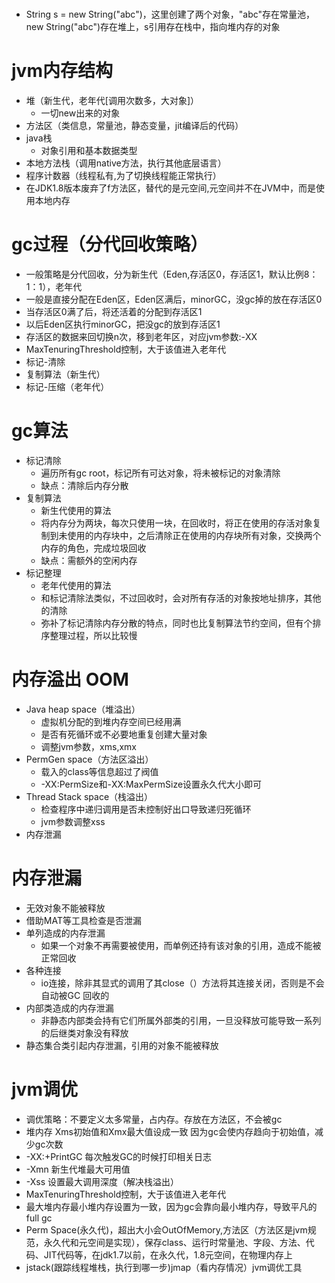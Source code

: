# 
+ String s = new String("abc")，这里创建了两个对象，"abc"存在常量池，new String("abc")存在堆上，s引用存在栈中，指向堆内存的对象

# jvm内存结构
+ 堆（新生代，老年代[调用次数多，大对象]）
  + 一切new出来的对象
+ 方法区（类信息，常量池，静态变量，jit编译后的代码）
+ java栈
  + 对象引用和基本数据类型
+ 本地方法栈（调用native方法，执行其他底层语言）
+ 程序计数器（线程私有,为了切换线程能正常执行）
+ 在JDK1.8版本废弃了f方法区，替代的是元空间,元空间并不在JVM中，而是使用本地内存


# gc过程（分代回收策略）
+ 一般策略是分代回收，分为新生代（Eden,存活区0，存活区1，默认比例8：1：1），老年代
+ 一般是直接分配在Eden区，Eden区满后，minorGC，没gc掉的放在存活区0
+ 当存活区0满了后，将还活着的分配到存活区1
+ 以后Eden区执行minorGC，把没gc的放到存活区1
+ 存活区的数据来回切换n次，移到老年区，对应jvm参数:-XX
+ MaxTenuringThreshold控制，大于该值进入老年代
+ 标记-清除
+ 复制算法（新生代）
+ 标记-压缩（老年代）

# gc算法
+ 标记清除
  + 遍历所有gc root，标记所有可达对象，将未被标记的对象清除
  + 缺点：清除后内存分散
+ 复制算法
  + 新生代使用的算法
  + 将内存分为两块，每次只使用一块，在回收时，将正在使用的存活对象复制到未使用的内存块中，之后清除正在使用的内存块所有对象，交换两个内存的角色，完成垃圾回收
  + 缺点：需额外的空闲内存
+ 标记整理
  + 老年代使用的算法
  + 和标记清除法类似，不过回收时，会对所有存活的对象按地址排序，其他的清除
  + 弥补了标记清除内存分散的特点，同时也比复制算法节约空间，但有个排序整理过程，所以比较慢

# 内存溢出 OOM
+ Java heap space（堆溢出）
  + 虚拟机分配的到堆内存空间已经用满
  + 是否有死循环或不必要地重复创建大量对象
  + 调整jvm参数，xms,xmx
+ PermGen space（方法区溢出）
  + 载入的class等信息超过了阀值
  + -XX:PermSize和-XX:MaxPermSize设置永久代大小即可
+ Thread Stack space（栈溢出）
  + 检查程序中递归调用是否未控制好出口导致递归死循环
  + jvm参数调整xss
+ 内存泄漏
  
# 内存泄漏
+ 无效对象不能被释放
+ 借助MAT等工具检查是否泄漏
+ 单列造成的内存泄漏
  + 如果一个对象不再需要被使用，而单例还持有该对象的引用，造成不能被正常回收
+ 各种连接
  + io连接，除非其显式的调用了其close（）方法将其连接关闭，否则是不会自动被GC 回收的
+ 内部类造成的内存泄漏
  + 非静态内部类会持有它们所属外部类的引用，一旦没释放可能导致一系列的后继类对象没有释放
+ 静态集合类引起内存泄漏，引用的对象不能被释放
  


# jvm调优
+ 调优策略：不要定义太多常量，占内存。存放在方法区，不会被gc
+ 堆内存 Xms初始值和Xmx最大值设成一致 因为gc会使内存趋向于初始值，减少gc次数
+ -XX:+PrintGC      每次触发GC的时候打印相关日志
+ -Xmn               新生代堆最大可用值
+ -Xss 设置最大调用深度（解决栈溢出）
+ MaxTenuringThreshold控制，大于该值进入老年代
+ 最大堆内存最小堆内存设置为一致，因为gc会靠向最小堆内存，导致平凡的full gc
+ Perm Space(永久代)，超出大小会OutOfMemory,方法区（方法区是jvm规范，永久代和元空间是实现），保存class、运行时常量池、字段、方法、代码、JIT代码等，在jdk1.7以前，在永久代，1.8元空间，在物理内存上
+ jstack(跟踪线程堆栈，执行到哪一步)jmap（看内存情况）jvm调优工具






